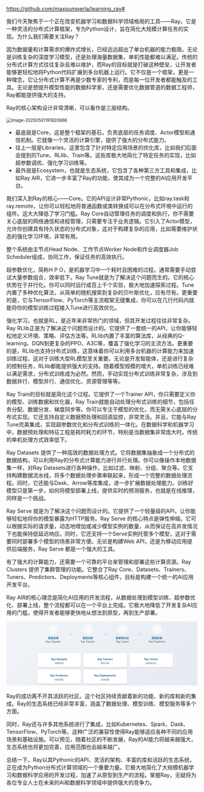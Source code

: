 https://github.com/maxpumperla/learning_ray#

我们今天聚焦于一个正在改变机器学习和数据科学领域格局的工具——Ray。它是一种灵活的分布式计算框架，专为Python设计，旨在简化大规模计算任务的实现。为什么我们需要关注Ray？

因为数据量和计算需求的爆炸式增长，已经远远超出了单台机器的能力极限。无论是训练复杂的深度学习模型，还是处理海量数据集，单机性能都难以满足。传统的分布式计算方式往往复杂且难以维护，而Ray的目标就是打破这种壁垒，让开发者能够更轻松地将Python代码扩展到多台机器上运行。它不仅是一个框架，更是一种理念，它让分布式计算不再是少数专家的专利，而是每一位开发者都能触及的工具。无论是想提升模型性能的数据科学家，还是需要优化数据管道的数据工程师，Ray都能提供强大的支持。

Ray的核心架构设计非常清晰，可以看作是三层结构。

<img src="https://s2.loli.net/2025/05/02/gSA4wszVdfp7Hj2.png" alt="image-20250501191820966" style="zoom: 80%;" />

- 最底层是Core，这是整个框架的基石，负责底层的任务调度、Actor模型和通信机制。它就像一个灵活的计算引擎，提供了强大的分布式能力。
- 往上一层是Libraries，这里包含了针对特定应用场景的优化库，比如我们后面会提到的Tune、RLlib、Train等。这些库极大地简化了特定任务的实现，比如超参数调优、强化学习训练等。
- 最外层是Ecosystem，也就是生态系统，它包含了各种第三方工具和集成，比如Ray AIR，它进一步丰富了Ray的功能，使其成为一个完整的AI应用开发平台。

我们深入到Ray的核心——Core。它的API设计非常Pythonic，比如ray.task和ray.remote，让你可以轻松地将普通函数或类转换成可以在分布式环境中运行的组件。这大大降低了学习门槛。Ray Core自动管理任务的调度和执行，你不需要关心底层的网络通信和进程管理，只需要专注于业务逻辑。它引入了Actor模型，允许你创建具有持久状态的分布式对象，这对于构建复杂的应用，比如需要维护状态的强化学习环境，非常有用。

整个系统由主节点Head Node、工作节点Worker Node和作业调度器Job Scheduler组成，协同工作，保证任务的高效执行。

超参数优化，简称H P O，是机器学习中一个耗时且困难的过程。通常需要手动尝试大量参数组合，效率低下。Ray Tune就是为了解决这个问题而生的。它的核心优势在于并行化。你可以同时运行成百上千个实验，极大地加速探索过程。Tune内置了多种优化算法，从简单的随机搜索到复杂的贝叶斯优化，应有尽有。更重要的是，它与TensorFlow、PyTorch等主流框架无缝集成，你可以在几行代码内就能将你的模型训练过程接入Tune进行高效优化。

强化学习，也就是RL，是近年来非常热门的领域，但其开发过程往往非常复杂。Ray RLlib正是为了解决这个问题而设计的。它提供了一套统一的API，让你能够轻松地定义环境、策略、评估方法等。RLlib内置了丰富的算法库，从经典的Q-learning、DQN到更复杂的PPO、A3C等，覆盖了强化学习的主流方法。更重要的是，RLlib也支持分布式训练，这意味着你可以利用多台机器的计算能力来加速训练过程，这对于训练大型RL模型至关重要。无论是开发智能体，还是进行复杂的控制任务，RLlib都能提供强大的支持。随着模型规模的增大，单机训练已经难以满足需求，分布式训练成为必然。然而，手动实现分布式训练非常复杂，涉及到数据并行、模型并行、通信优化、资源管理等等。

Ray Train的目标就是简化这个过程。它提供了一个Trainer API，你只需要定义你的模型、训练数据和优化器，Ray Train就能自动处理分布式训练的细节，包括任务分配、数据分发、梯度同步等。你可以专注于模型的优化，而无需关心底层的分布式实现。它还支持自定义数据预处理和回调监控，非常灵活。并且，它能与Ray Tune完美集成，实现超参数优化和分布式训练的一体化。在数据科学和机器学习中，数据预处理和特征工程是耗时耗力的环节，特别是当数据集非常庞大时。传统的单机处理方式效率低下。

Ray Datasets 提供了一种高效的数据处理方式。它将数据集抽象成一个分布式的数据结构，可以利用Ray的分布式计算能力进行并行处理。你可以像操作本地数据集一样，对Ray Datasets进行各种操作，比如过滤、映射、分组、聚合等。它支持构建数据流水线，将多个数据处理步骤串联起来，形成一个完整的数据处理流程。同时，它还能与Dask、Arrow等库集成，进一步扩展数据处理能力。训练好模型只是第一步，如何将模型部署上线，提供实时的预测服务，也就是在线推理，同样是一个挑战。

Ray Serve 就是为了解决这个问题而设计的。它提供了一个轻量级的API，让你能够轻松地将你的模型暴露为HTTP服务。Ray Serve 的核心特点是弹性伸缩。它可以根据实际的请求量，动态地增加或减少模型实例的数量，从而保证在高并发情况下也能保持低延迟响应。同时，它还支持一个Serve实例托管多个模型，这对于需要同时部署多个模型的场景非常方便。无论是构建Web API，还是为移动应用提供后端服务，Ray Serve 都是一个强大的工具。

有了强大的计算能力，还需要一个可靠的平台来管理和部署这些计算资源。Ray Clusters 提供了集群管理的功能。它整合了Ray Core、Datasets、Trainers、Tuners、Predictors、Deployments等核心组件，目标是构建一个统一的AI应用开发平台。

Ray AIR的核心理念是简化AI应用的开发流程，从数据处理到模型训练、超参数优化、部署上线，整个流程都可以在一个平台上完成。它极大地降低了开发复杂AI应用的门槛，使得开发者能够更快地从想法到原型，再到生产部署。

![image-20250501192144171](assets/image-20250501192144171.png)

Ray的成功离不开其活跃的社区。这个社区持续贡献着新的功能、新的库和新的集成。Ray的生态系统已经非常丰富，涵盖了数据处理、模型训练、模型服务等多个方面。

同时，Ray还与许多其他系统进行了集成，比如Kubernetes、Spark、Dask、TensorFlow、PyTorch等。这种广泛的兼容性使得Ray能够适应各种不同的应用场景和基础设施。可以预见，随着社区的不断发展，Ray的AI能力将越来越强大，生态系统也将更加完善，应用范围也会越来越广。

总结一下，Ray以其Pythonic的API、灵活的架构、丰富的库和活跃的生态系统，正在成为Python分布式计算领域的一个重要力量。它极大地简化了大规模机器学习和数据科学应用的开发过程，加速了从原型到生产的流程。掌握Ray，无疑将为各位专业人士在未来的AI和数据科学领域中提供强大的竞争力。







